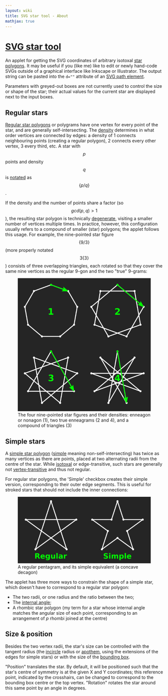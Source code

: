 ```yaml
---
layout: wiki
title: SVG star tool - About
mathjax: true
---
```


# [SVG star tool](../)

An applet for getting the SVG coordinates of arbitrary isotoxal [star polygons](https://en.wikipedia.org/wiki/Star_polygon). It may be useful if you (like me) like to edit or newly hand-code SVGs outside of a graphical interface like Inkscape or Illustrator. The output string can be pasted into the `d=""` attribute of an [SVG path element](https://developer.mozilla.org/en-US/docs/Web/SVG/Tutorial/Paths).

Parameters with greyed-out boxes are not currently used to control the size or shape of the star; their actual values for the current star are displayed next to the input boxes.

## Regular stars
[Regular star polygons](https://en.wikipedia.org/wiki/Polygram_(geometry)) or polygrams have one vertex for every point of the star, and are generally self-intersecting. The [density](https://en.wikipedia.org/wiki/Density_(polytope)) determines in what order vertices are connected by edges: a density of 1 connects neighbouring points (creating a regular polygon), 2 connects every other vertex, 3 every third, etc. A star with $$p$$ points and density $$q$$ is [notated](https://en.wikipedia.org/wiki/Schl%C3%A4fli_symbol) as $$\{p/q\}$$.

If the density and the number of points share a factor (so $$gcd(p,q) > 1$$), the resulting star polygon is technically [degenerate](https://en.wikipedia.org/wiki/Star_polygon#Degenerate_regular_star_polygons), visiting a smaller number of vertices multiple times. In practice, however, this configuration usually refers to a compound of smaller (star) polygons; the applet follows this usage. For example, the nine-pointed star figure $$\{9/3\}$$ (more properly notated $$3\{3\}$$) consists of three overlapping triangles, each rotated so that they cover the same nine vertices as the regular 9-gon and the two "true" 9-grams:

<figure>
<img src="density.png" alt=""/>
<figcaption>The four nine-pointed star figures and their densities: enneagon or nonagon (1), two true enneagrams (2 and 4), and a compound of triangles (3)</figcaption>
</figure>

## Simple stars
A [simple star polygon](https://en.wikipedia.org/wiki/Star_polygon#Simple_isotoxal_star_polygons) ([simple](https://en.wikipedia.org/wiki/Simple_polygon) meaning non-self-intersecting) has twice as many vertices as there are points, placed at two alternating radii from the centre of the star. While [isotoxal](https://en.wikipedia.org/wiki/Isotoxal_figure) or edge-transitive, such stars are generally not [vertex-transitive](https://en.wikipedia.org/wiki/Isogonal_figure) and thus not regular.

For regular star polygons, the 'Simple' checkbox creates their simple version, corresponding to their outer edge segments. This is useful for stroked stars that should not include the inner connections:

<figure>
<img src="regular_simple.png" alt=""/>
<figcaption>A regular pentagram, and its simple equivalent (a concave decagon)</figcaption>
</figure>

The applet has three more ways to constrain the shape of a simple star, which doesn't have to correspond to a regular star polygon:
* The two radii, or one radius and the ratio between the two;
* The [internal angle](https://en.wikipedia.org/wiki/Internal_and_external_angles);
* A rhombic star polygon (my term for a star whose internal angle matches the angular size of each point, corresponding to an arrangement of *p* rhombi joined at the centre)

## Size & position
Besides the two vertex radii, the star's size can be controlled with the tangent radius (the [incircle](https://en.wikipedia.org/wiki/Tangential_polygon) radius or [apothem](https://en.wikipedia.org/wiki/Apothem), using the extensions of the edges for simple stars) or with the size of the [bounding box](https://en.wikipedia.org/wiki/Minimum_bounding_rectangle).

"Position" translates the star. By default, it will be positioned such that the star's centre of symmetry is at the given X and Y coordinates; this reference point, indicated by the crosshairs, can be changed to correspond to the bounding box centre or the top vertex. "Rotation" rotates the star around this same point by an angle in degrees.
